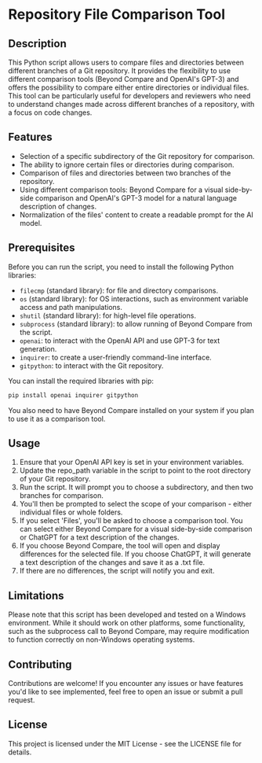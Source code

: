 # Repository File Comparison Tool

## Description

This Python script allows users to compare files and directories between different branches of a Git repository. It provides the flexibility to use different comparison tools (Beyond Compare and OpenAI's GPT-3) and offers the possibility to compare either entire directories or individual files. This tool can be particularly useful for developers and reviewers who need to understand changes made across different branches of a repository, with a focus on code changes.

## Features

- Selection of a specific subdirectory of the Git repository for comparison.
- The ability to ignore certain files or directories during comparison.
- Comparison of files and directories between two branches of the repository.
- Using different comparison tools: Beyond Compare for a visual side-by-side comparison and OpenAI's GPT-3 model for a natural language description of changes.
- Normalization of the files' content to create a readable prompt for the AI model.

## Prerequisites

Before you can run the script, you need to install the following Python libraries:

- `filecmp` (standard library): for file and directory comparisons.
- `os` (standard library): for OS interactions, such as environment variable access and path manipulations.
- `shutil` (standard library): for high-level file operations.
- `subprocess` (standard library): to allow running of Beyond Compare from the script.
- `openai`: to interact with the OpenAI API and use GPT-3 for text generation.
- `inquirer`: to create a user-friendly command-line interface.
- `gitpython`: to interact with the Git repository.

You can install the required libraries with pip:

```bash
pip install openai inquirer gitpython
```

You also need to have Beyond Compare installed on your system if you plan to use it as a comparison tool.

## Usage

1. Ensure that your OpenAI API key is set in your environment variables.
2. Update the repo_path variable in the script to point to the root directory of your Git repository.
3. Run the script. It will prompt you to choose a subdirectory, and then two branches for comparison.
4. You'll then be prompted to select the scope of your comparison - either individual files or whole folders.
5. If you select 'Files', you'll be asked to choose a comparison tool. You can select either Beyond Compare for a visual side-by-side comparison or ChatGPT for a text description of the changes.
6. If you choose Beyond Compare, the tool will open and display differences for the selected file. If you choose ChatGPT, it will generate a text description of the changes and save it as a .txt file.
7. If there are no differences, the script will notify you and exit.

## Limitations
Please note that this script has been developed and tested on a Windows environment. While it should work on other platforms, some functionality, such as the subprocess call to Beyond Compare, may require modification to function correctly on non-Windows operating systems.

## Contributing
Contributions are welcome! If you encounter any issues or have features you'd like to see implemented, feel free to open an issue or submit a pull request.

## License
This project is licensed under the MIT License - see the LICENSE file for details.
